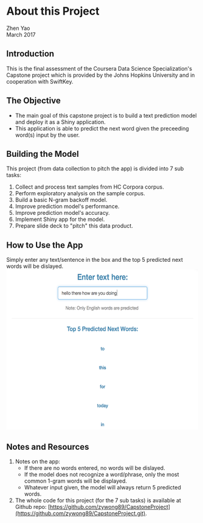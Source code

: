 # About this Project
Zhen Yao  
March 2017  

## Introduction
This is the final assessment of the Coursera Data Science Specialization's Capstone project which is provided by the Johns Hopkins University and in cooperation with SwiftKey.

## The Objective

 - The main goal of this capstone project is to build a text prediction model and deploy it as a Shiny application.
 - This application is able to predict the next word given the preceeding word(s) input by the user.
  
## Building the Model
This project (from data collection to pitch the app) is divided into 7 sub tasks:

1. Collect and process text samples from HC Corpora corpus.
2. Perform exploratory analysis on the sample corpus.
3. Build a basic N-gram backoff model.
4. Improve prediction model's performance.
5. Improve prediction model's accuracy.
6. Implement Shiny app for the model.
7. Prepare slide deck to "pitch" this data product.

## How to Use the App

Simply enter any text/sentence in the box and the top 5 predicted next words will be dislayed.  
<img src=example.png height=420>

## Notes and Resources

1. Notes on the app:
    - If there are no words entered, no words will be dislayed.
    - If the model does not recognize a word/phrase, only the most common 1-gram words will be displayed.
    - Whatever input given, the model will always return 5 predicted words.
2. The whole code for this project (for the 7 sub tasks) is available at Github repo: [https://github.com/zywong89/CapstoneProject](https://github.com/zywong89/CapstoneProject.git).
